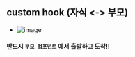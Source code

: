 ## custom hook (자식 <-> 부모)
- ![image](https://github.com/hyunolike/info-docs/assets/61215550/1b573af7-a00d-4622-ae77-91a4f2079aff)
#### 반드시 `부모 컴포넌트` 에서 출발하고 도착!!
